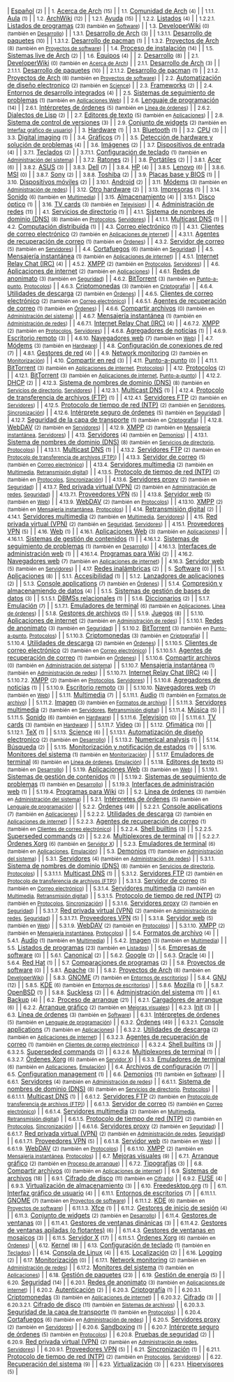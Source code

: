 | [Español](/index.php/Category:Espa%C3%B1ol "Category:Español") <small>(2)</small> |
| <small>1.</small> [Acerca de Arch](/index.php/Category:About_Arch_(Espa%C3%B1ol) "Category:About Arch (Español)") <small>(15)</small> |
| <small>1.1.</small> [Comunidad de Arch](/index.php/Category:Arch_community_(Espa%C3%B1ol) "Category:Arch community (Español)") <small>(4)</small> |
| <small>1.1.1.</small> [Aula](/index.php/Category:Classroom_(Espa%C3%B1ol) "Category:Classroom (Español)") <small>(1)</small> |
| <small>1.2.</small> [ArchWiki](/index.php/Category:ArchWiki_(Espa%C3%B1ol) "Category:ArchWiki (Español)") <small>(12)</small> |
| <small>1.2.1.</small> [Ayuda](/index.php/Category:Help_(Espa%C3%B1ol) "Category:Help (Español)") <small>(15)</small> |
| <small>1.2.2.</small> [Listados](/index.php/Category:Lists_(Espa%C3%B1ol) "Category:Lists (Español)") <small>(4)</small> |
| <small>1.2.2.1.</small> [Listados de programas](/index.php/Category:Lists_of_software_(Espa%C3%B1ol) "Category:Lists of software (Español)") <small>(23) (también en [Software](/index.php/Category:Software_(Espa%C3%B1ol) "Category:Software (Español)"))</small> |
| <small>1.3.</small> [DeveloperWiki](/index.php/Category:DeveloperWiki_(Espa%C3%B1ol) "Category:DeveloperWiki (Español)") <small>(0) (también en [Desarrollo](/index.php/Category:Development_(Espa%C3%B1ol) "Category:Development (Español)"))</small> |
| <small>1.3.1.</small> [Desarrollo de Arch](/index.php/Category:Arch_development_(Espa%C3%B1ol) "Category:Arch development (Español)") <small>(3)</small> |
| <small>1.3.1.1.</small> [Desarrollo de paquetes](/index.php/Category:Package_development_(Espa%C3%B1ol) "Category:Package development (Español)") <small>(10)</small> |
| <small>1.3.1.2.</small> [Desarrollo de pacman](/index.php/Category:Pacman_development_(Espa%C3%B1ol) "Category:Pacman development (Español)") <small>(1)</small> |
| <small>1.3.2.</small> [Proyectos de Arch](/index.php/Category:Arch_projects_(Espa%C3%B1ol) "Category:Arch projects (Español)") <small>(8) (también en [Proyectos de software](/index.php/Category:Software_projects_(Espa%C3%B1ol) "Category:Software projects (Español)"))</small> |
| <small>1.4.</small> [Proceso de instalación](/index.php/Category:Installation_process_(Espa%C3%B1ol) "Category:Installation process (Español)") <small>(14)</small> |
| <small>1.5.</small> [Sistemas live de Arch](/index.php/Category:Live_Arch_systems_(Espa%C3%B1ol) "Category:Live Arch systems (Español)") <small>(2)</small> |
| <small>1.6.</small> [Equipos](/index.php/Category:Teams_(Espa%C3%B1ol) "Category:Teams (Español)") <small>(4)</small> |
| <small>2.</small> [Desarrollo](/index.php/Category:Development_(Espa%C3%B1ol) "Category:Development (Español)") <small>(8)</small> |
| <small>2.1.</small> [DeveloperWiki](/index.php/Category:DeveloperWiki_(Espa%C3%B1ol) "Category:DeveloperWiki (Español)") <small>(0) (también en [Acerca de Arch](/index.php/Category:About_Arch_(Espa%C3%B1ol) "Category:About Arch (Español)"))</small> |
| <small>2.1.1.</small> [Desarrollo de Arch](/index.php/Category:Arch_development_(Espa%C3%B1ol) "Category:Arch development (Español)") <small>(3)</small> |
| <small>2.1.1.1.</small> [Desarrollo de paquetes](/index.php/Category:Package_development_(Espa%C3%B1ol) "Category:Package development (Español)") <small>(10)</small> |
| <small>2.1.1.2.</small> [Desarrollo de pacman](/index.php/Category:Pacman_development_(Espa%C3%B1ol) "Category:Pacman development (Español)") <small>(1)</small> |
| <small>2.1.2.</small> [Proyectos de Arch](/index.php/Category:Arch_projects_(Espa%C3%B1ol) "Category:Arch projects (Español)") <small>(8) (también en [Proyectos de software](/index.php/Category:Software_projects_(Espa%C3%B1ol) "Category:Software projects (Español)"))</small> |
| <small>2.2.</small> [Automatización de diseño electronico](/index.php/Category:Electronic_design_automation_(Espa%C3%B1ol) "Category:Electronic design automation (Español)") <small>(2) (también en [Science](/index.php/Category:Science_(Espa%C3%B1ol) "Category:Science (Español)"))</small> |
| <small>2.3.</small> [Frameworks](/index.php/Category:Frameworks_(Espa%C3%B1ol) "Category:Frameworks (Español)") <small>(2)</small> |
| <small>2.4.</small> [Entornos de desarrollo integrados](/index.php/Category:Integrated_development_environments_(Espa%C3%B1ol) "Category:Integrated development environments (Español)") <small>(4)</small> |
| <small>2.5.</small> [Sistemas de seguimiento de problemas](/index.php/Category:Issue_tracking_systems_(Espa%C3%B1ol) "Category:Issue tracking systems (Español)") <small>(1) (también en [Aplicaciones Web](/index.php/Category:Web_applications_(Espa%C3%B1ol) "Category:Web applications (Español)"))</small> |
| <small>2.6.</small> [Lenguaje de programación](/index.php/Category:Programming_languages_(Espa%C3%B1ol) "Category:Programming languages (Español)") <small>(14)</small> |
| <small>2.6.1.</small> [Intérpretes de órdenes](/index.php/Category:Command_shells_(Espa%C3%B1ol) "Category:Command shells (Español)") <small>(5) (también en [Línea de órdenes](/index.php/Category:Command-line_(Espa%C3%B1ol) "Category:Command-line (Español)"))</small> |
| <small>2.6.2.</small> [Dialectos de Lisp](/index.php/Category:Lisp_dialects_(Espa%C3%B1ol) "Category:Lisp dialects (Español)") <small>(2)</small> |
| <small>2.7.</small> [Editores de texto](/index.php/Category:Text_editors_(Espa%C3%B1ol) "Category:Text editors (Español)") <small>(5) (también en [Aplicaciones](/index.php/Category:Applications_(Espa%C3%B1ol) "Category:Applications (Español)"))</small> |
| <small>2.8.</small> [Sistema de control de versiones](/index.php/Category:Version_Control_System_(Espa%C3%B1ol) "Category:Version Control System (Español)") <small>(3)</small> |
| <small>2.9.</small> [Conjunto de widgets](/index.php/Category:Widget_toolkits_(Espa%C3%B1ol) "Category:Widget toolkits (Español)") <small>(2) (también en [Interfaz gráfico de usuario](/index.php/Category:Graphical_user_interfaces_(Espa%C3%B1ol) "Category:Graphical user interfaces (Español)"))</small> |
| <small>3.</small> [Hardware](/index.php/Category:Hardware_(Espa%C3%B1ol) "Category:Hardware (Español)") <small>(1)</small> |
| <small>3.1.</small> [Bluetooth](/index.php/Category:Bluetooth_(Espa%C3%B1ol) "Category:Bluetooth (Español)") <small>(1)</small> |
| <small>3.2.</small> [CPU](/index.php/Category:CPU_(Espa%C3%B1ol) "Category:CPU (Español)") <small>(3)</small> |
| <small>3.3.</small> [Digital imaging](/index.php/Category:Digital_imaging_(Espa%C3%B1ol) "Category:Digital imaging (Español)") <small>(1)</small> |
| <small>3.4.</small> [Gráficos](/index.php/Category:Graphics_(Espa%C3%B1ol) "Category:Graphics (Español)") <small>(7)</small> |
| <small>3.5.</small> [Detección de hardware y solución de problemas](/index.php/Category:Hardware_detection_and_troubleshooting_(Espa%C3%B1ol) "Category:Hardware detection and troubleshooting (Español)") <small>(4)</small> |
| <small>3.6.</small> [Imágenes](/index.php/Category:Imaging_(Espa%C3%B1ol) "Category:Imaging (Español)") <small>(2)</small> |
| <small>3.7.</small> [Dispositivos de entrada](/index.php/Category:Input_devices_(Espa%C3%B1ol) "Category:Input devices (Español)") <small>(4)</small> |
| <small>3.7.1.</small> [Teclados](/index.php/Category:Keyboards_(Espa%C3%B1ol) "Category:Keyboards (Español)") <small>(2)</small> |
| <small>3.7.1.1.</small> [Configuración de teclado](/index.php/Category:Keyboard_configuration_(Espa%C3%B1ol) "Category:Keyboard configuration (Español)") <small>(1) (también en [Administración del sistema](/index.php/Category:System_administration_(Espa%C3%B1ol) "Category:System administration (Español)"))</small> |
| <small>3.7.2.</small> [Ratones](/index.php/Category:Mice_(Espa%C3%B1ol) "Category:Mice (Español)") <small>(2)</small> |
| <small>3.8.</small> [Portátiles](/index.php/Category:Laptops_(Espa%C3%B1ol) "Category:Laptops (Español)") <small>(2)</small> |
| <small>3.8.1.</small> [Acer](/index.php/Category:Acer_(Espa%C3%B1ol) "Category:Acer (Español)") <small>(6)</small> |
| <small>3.8.2.</small> [ASUS](/index.php/Category:ASUS_(Espa%C3%B1ol) "Category:ASUS (Español)") <small>(3)</small> |
| <small>3.8.3.</small> [Dell](/index.php/Category:Dell_(Espa%C3%B1ol) "Category:Dell (Español)") <small>(7)</small> |
| <small>3.8.4.</small> [HP](/index.php/Category:HP_(Espa%C3%B1ol) "Category:HP (Español)") <small>(4)</small> |
| <small>3.8.5.</small> [Lenovo](/index.php/Category:Lenovo_(Espa%C3%B1ol) "Category:Lenovo (Español)") <small>(6)</small> |
| <small>3.8.6.</small> [MSI](/index.php/Category:MSI_(Espa%C3%B1ol) "Category:MSI (Español)") <small>(0)</small> |
| <small>3.8.7.</small> [Sony](/index.php/Category:Sony_(Espa%C3%B1ol) "Category:Sony (Español)") <small>(2)</small> |
| <small>3.8.8.</small> [Toshiba](/index.php/Category:Toshiba_(Espa%C3%B1ol) "Category:Toshiba (Español)") <small>(2)</small> |
| <small>3.9.</small> [Placas base y BIOS](/index.php/Category:Mainboards_and_BIOS_(Espa%C3%B1ol) "Category:Mainboards and BIOS (Español)") <small>(1)</small> |
| <small>3.10.</small> [Dispositivos móviles](/index.php/Category:Mobile_devices_(Espa%C3%B1ol) "Category:Mobile devices (Español)") <small>(2)</small> |
| <small>3.10.1.</small> [Android](/index.php/Category:Android_(Espa%C3%B1ol) "Category:Android (Español)") <small>(2)</small> |
| <small>3.11.</small> [Módems](/index.php/Category:Modems_(Espa%C3%B1ol) "Category:Modems (Español)") <small>(3) (también en [Administración de redes](/index.php/Category:Networking_(Espa%C3%B1ol) "Category:Networking (Español)"))</small> |
| <small>3.12.</small> [Otro hardware](/index.php/Category:Other_hardware_(Espa%C3%B1ol) "Category:Other hardware (Español)") <small>(2)</small> |
| <small>3.13.</small> [Impresoras](/index.php/Category:Printers_(Espa%C3%B1ol) "Category:Printers (Español)") <small>(1)</small> |
| <small>3.14.</small> [Sonido](/index.php/Category:Sound_(Espa%C3%B1ol) "Category:Sound (Español)") <small>(6) (también en [Multimedia](/index.php/Category:Multimedia_(Espa%C3%B1ol) "Category:Multimedia (Español)"))</small> |
| <small>3.15.</small> [Almacenamiento](/index.php/Category:Storage_(Espa%C3%B1ol) "Category:Storage (Español)") <small>(4)</small> |
| <small>3.15.1.</small> [Disco óptico](/index.php/Category:Optical_disc_(Espa%C3%B1ol) "Category:Optical disc (Español)") <small>(1)</small> |
| <small>3.16.</small> [TV cards](/index.php/Category:TV_cards_(Espa%C3%B1ol) "Category:TV cards (Español)") <small>(3) (también en [Television](/index.php/Category:Television_(Espa%C3%B1ol) "Category:Television (Español)"))</small> |
| <small>4.</small> [Administración de redes](/index.php/Category:Networking_(Espa%C3%B1ol) "Category:Networking (Español)") <small>(11)</small> |
| <small>4.1.</small> [Servicios de directorio](/index.php/Category:Directory_services_(Espa%C3%B1ol) "Category:Directory services (Español)") <small>(1)</small> |
| <small>4.1.1.</small> [Sistema de nombres de dominio (DNS)](/index.php/Category:Domain_Name_System_(Espa%C3%B1ol) "Category:Domain Name System (Español)") <small>(8) (también en [Protocolos](/index.php/Category:Protocols_(Espa%C3%B1ol) "Category:Protocols (Español)"), [Servidores](/index.php/Category:Servers_(Espa%C3%B1ol) "Category:Servers (Español)"))</small> |
| <small>4.1.1.1.</small> [Multicast DNS](/index.php/Category:Multicast_DNS_(Espa%C3%B1ol) "Category:Multicast DNS (Español)") <small>(1)</small> |
| <small>4.2.</small> [Computación distribuída](/index.php/Category:Distributed_computing_(Espa%C3%B1ol) "Category:Distributed computing (Español)") <small>(1)</small> |
| <small>4.3.</small> [Correo electrónico](/index.php/Category:Email_(Espa%C3%B1ol) "Category:Email (Español)") <small>(1)</small> |
| <small>4.3.1.</small> [Clientes de correo electrónico](/index.php/Category:Email_clients_(Espa%C3%B1ol) "Category:Email clients (Español)") <small>(2) (también en [Aplicaciones de internet](/index.php/Category:Internet_applications_(Espa%C3%B1ol) "Category:Internet applications (Español)"))</small> |
| <small>4.3.1.1.</small> [Agentes de recuperación de correo](/index.php/Category:Mail_retrieval_agents_(Espa%C3%B1ol) "Category:Mail retrieval agents (Español)") <small>(1) (también en [Órdenes](/index.php/Category:Commands_(Espa%C3%B1ol) "Category:Commands (Español)"))</small> |
| <small>4.3.2.</small> [Servidor de correo](/index.php/Category:Mail_server_(Espa%C3%B1ol) "Category:Mail server (Español)") <small>(5) (también en [Servidores](/index.php/Category:Servers_(Espa%C3%B1ol) "Category:Servers (Español)"))</small> |
| <small>4.4.</small> [Cortafuegos](/index.php/Category:Firewalls_(Espa%C3%B1ol) "Category:Firewalls (Español)") <small>(6) (también en [Seguridad](/index.php/Category:Security_(Espa%C3%B1ol) "Category:Security (Español)"))</small> |
| <small>4.5.</small> [Mensajería instantánea](/index.php/Category:Instant_messaging_(Espa%C3%B1ol) "Category:Instant messaging (Español)") <small>(1) (también en [Aplicaciones de internet](/index.php/Category:Internet_applications_(Espa%C3%B1ol) "Category:Internet applications (Español)"))</small> |
| <small>4.5.1.</small> [Internet Relay Chat (IRC)](/index.php/Category:Internet_Relay_Chat_(Espa%C3%B1ol) "Category:Internet Relay Chat (Español)") <small>(4)</small> |
| <small>4.5.2.</small> [XMPP](/index.php/Category:XMPP_(Espa%C3%B1ol) "Category:XMPP (Español)") <small>(2) (también en [Protocolos](/index.php/Category:Protocols_(Espa%C3%B1ol) "Category:Protocols (Español)"), [Servidores](/index.php/Category:Servers_(Espa%C3%B1ol) "Category:Servers (Español)"))</small> |
| <small>4.6.</small> [Aplicaciones de internet](/index.php/Category:Internet_applications_(Espa%C3%B1ol) "Category:Internet applications (Español)") <small>(2) (también en [Aplicaciones](/index.php/Category:Applications_(Espa%C3%B1ol) "Category:Applications (Español)"))</small> |
| <small>4.6.1.</small> [Redes de anonimato](/index.php/Category:Anonymity_networks_(Espa%C3%B1ol) "Category:Anonymity networks (Español)") <small>(3) (también en [Seguridad](/index.php/Category:Security_(Espa%C3%B1ol) "Category:Security (Español)"))</small> |
| <small>4.6.2.</small> [BitTorrent](/index.php/Category:BitTorrent_(Espa%C3%B1ol) "Category:BitTorrent (Español)") <small>(3) (también en [Punto-a-punto](/index.php/Category:Peer-to-peer_(Espa%C3%B1ol) "Category:Peer-to-peer (Español)"), [Protocolos](/index.php/Category:Protocols_(Espa%C3%B1ol) "Category:Protocols (Español)"))</small> |
| <small>4.6.3.</small> [Criptomonedas](/index.php/Category:Cryptocurrencies_(Espa%C3%B1ol) "Category:Cryptocurrencies (Español)") <small>(3) (también en [Criptografía](/index.php/Category:Cryptography_(Espa%C3%B1ol) "Category:Cryptography (Español)"))</small> |
| <small>4.6.4.</small> [Utilidades de descarga](/index.php/Category:Download_utilities_(Espa%C3%B1ol) "Category:Download utilities (Español)") <small>(2) (también en [Órdenes](/index.php/Category:Commands_(Espa%C3%B1ol) "Category:Commands (Español)"))</small> |
| <small>4.6.5.</small> [Clientes de correo electrónico](/index.php/Category:Email_clients_(Espa%C3%B1ol) "Category:Email clients (Español)") <small>(2) (también en [Correo electrónico](/index.php/Category:Email_(Espa%C3%B1ol) "Category:Email (Español)"))</small> |
| <small>4.6.5.1.</small> [Agentes de recuperación de correo](/index.php/Category:Mail_retrieval_agents_(Espa%C3%B1ol) "Category:Mail retrieval agents (Español)") <small>(1) (también en [Órdenes](/index.php/Category:Commands_(Espa%C3%B1ol) "Category:Commands (Español)"))</small> |
| <small>4.6.6.</small> [Compartir archivos](/index.php/Category:File_sharing_(Espa%C3%B1ol) "Category:File sharing (Español)") <small>(0) (también en [Administración del sistema](/index.php/Category:System_administration_(Espa%C3%B1ol) "Category:System administration (Español)"))</small> |
| <small>4.6.7.</small> [Mensajería instantánea](/index.php/Category:Instant_messaging_(Espa%C3%B1ol) "Category:Instant messaging (Español)") <small>(1) (también en [Administración de redes](/index.php/Category:Networking_(Espa%C3%B1ol) "Category:Networking (Español)"))</small> |
| <small>4.6.7.1.</small> [Internet Relay Chat (IRC)](/index.php/Category:Internet_Relay_Chat_(Espa%C3%B1ol) "Category:Internet Relay Chat (Español)") <small>(4)</small> |
| <small>4.6.7.2.</small> [XMPP](/index.php/Category:XMPP_(Espa%C3%B1ol) "Category:XMPP (Español)") <small>(2) (también en [Protocolos](/index.php/Category:Protocols_(Espa%C3%B1ol) "Category:Protocols (Español)"), [Servidores](/index.php/Category:Servers_(Espa%C3%B1ol) "Category:Servers (Español)"))</small> |
| <small>4.6.8.</small> [Agregadores de noticias](/index.php/Category:News_aggregators_(Espa%C3%B1ol) "Category:News aggregators (Español)") <small>(1)</small> |
| <small>4.6.9.</small> [Escritorio remoto](/index.php/Category:Remote_desktop_(Espa%C3%B1ol) "Category:Remote desktop (Español)") <small>(3)</small> |
| <small>4.6.10.</small> [Navegadores web](/index.php/Category:Web_browser_(Espa%C3%B1ol) "Category:Web browser (Español)") <small>(7) (también en [Web](/index.php/Category:Web_(Espa%C3%B1ol) "Category:Web (Español)"))</small> |
| <small>4.7.</small> [Módems](/index.php/Category:Modems_(Espa%C3%B1ol) "Category:Modems (Español)") <small>(3) (también en [Hardware](/index.php/Category:Hardware_(Espa%C3%B1ol) "Category:Hardware (Español)"))</small> |
| <small>4.8.</small> [Configuración de conexiones de red](/index.php/Category:Network_configuration_(Espa%C3%B1ol) "Category:Network configuration (Español)") <small>(7)</small> |
| <small>4.8.1.</small> [Gestores de red](/index.php/Category:Network_managers_(Espa%C3%B1ol) "Category:Network managers (Español)") <small>(4)</small> |
| <small>4.9.</small> [Network monitoring](/index.php/Category:Network_monitoring_(Espa%C3%B1ol) "Category:Network monitoring (Español)") <small>(2) (también en [Monitorización](/index.php/Category:Monitoring_(Espa%C3%B1ol) "Category:Monitoring (Español)"))</small> |
| <small>4.10.</small> [Compartir en red](/index.php/Category:Network_sharing_(Espa%C3%B1ol) "Category:Network sharing (Español)") <small>(3)</small> |
| <small>4.11.</small> [Punto-a-punto](/index.php/Category:Peer-to-peer_(Espa%C3%B1ol) "Category:Peer-to-peer (Español)") <small>(0)</small> |
| <small>4.11.1.</small> [BitTorrent](/index.php/Category:BitTorrent_(Espa%C3%B1ol) "Category:BitTorrent (Español)") <small>(3) (también en [Aplicaciones de internet](/index.php/Category:Internet_applications_(Espa%C3%B1ol) "Category:Internet applications (Español)"), [Protocolos](/index.php/Category:Protocols_(Espa%C3%B1ol) "Category:Protocols (Español)"))</small> |
| <small>4.12.</small> [Protocolos](/index.php/Category:Protocols_(Espa%C3%B1ol) "Category:Protocols (Español)") <small>(2)</small> |
| <small>4.12.1.</small> [BitTorrent](/index.php/Category:BitTorrent_(Espa%C3%B1ol) "Category:BitTorrent (Español)") <small>(3) (también en [Aplicaciones de internet](/index.php/Category:Internet_applications_(Espa%C3%B1ol) "Category:Internet applications (Español)"), [Punto-a-punto](/index.php/Category:Peer-to-peer_(Espa%C3%B1ol) "Category:Peer-to-peer (Español)"))</small> |
| <small>4.12.2.</small> [DHCP](/index.php/Category:DHCP_(Espa%C3%B1ol) "Category:DHCP (Español)") <small>(2)</small> |
| <small>4.12.3.</small> [Sistema de nombres de dominio (DNS)](/index.php/Category:Domain_Name_System_(Espa%C3%B1ol) "Category:Domain Name System (Español)") <small>(8) (también en [Servicios de directorio](/index.php/Category:Directory_services_(Espa%C3%B1ol) "Category:Directory services (Español)"), [Servidores](/index.php/Category:Servers_(Espa%C3%B1ol) "Category:Servers (Español)"))</small> |
| <small>4.12.3.1.</small> [Multicast DNS](/index.php/Category:Multicast_DNS_(Espa%C3%B1ol) "Category:Multicast DNS (Español)") <small>(1)</small> |
| <small>4.12.4.</small> [Protocolo de transferencia de archivos (FTP)](/index.php/Category:File_Transfer_Protocol_(Espa%C3%B1ol) "Category:File Transfer Protocol (Español)") <small>(1)</small> |
| <small>4.12.4.1.</small> [Servidores FTP](/index.php/Category:FTP_servers_(Espa%C3%B1ol) "Category:FTP servers (Español)") <small>(2) (también en [Servidores](/index.php/Category:Servers_(Espa%C3%B1ol) "Category:Servers (Español)"))</small> |
| <small>4.12.5.</small> [Protocolo de tiempo de red (NTP)](/index.php/Category:Network_Time_Protocol_(Espa%C3%B1ol) "Category:Network Time Protocol (Español)") <small>(2) (también en [Servidores](/index.php/Category:Servers_(Espa%C3%B1ol) "Category:Servers (Español)"), [Sincronización](/index.php/Category:Synchronization_(Espa%C3%B1ol) "Category:Synchronization (Español)"))</small> |
| <small>4.12.6.</small> [Intérprete seguro de órdenes](/index.php/Category:Secure_Shell_(Espa%C3%B1ol) "Category:Secure Shell (Español)") <small>(5) (también en [Seguridad](/index.php/Category:Security_(Espa%C3%B1ol) "Category:Security (Español)"))</small> |
| <small>4.12.7.</small> [Seguridad de la capa de transporte](/index.php/Category:Transport_Layer_Security_(Espa%C3%B1ol) "Category:Transport Layer Security (Español)") <small>(1) (también en [Criptografía](/index.php/Category:Cryptography_(Espa%C3%B1ol) "Category:Cryptography (Español)"))</small> |
| <small>4.12.8.</small> [WebDAV](/index.php/Category:WebDAV_(Espa%C3%B1ol) "Category:WebDAV (Español)") <small>(2) (también en [Servidores](/index.php/Category:Servers_(Espa%C3%B1ol) "Category:Servers (Español)"))</small> |
| <small>4.12.9.</small> [XMPP](/index.php/Category:XMPP_(Espa%C3%B1ol) "Category:XMPP (Español)") <small>(2) (también en [Mensajería instantánea](/index.php/Category:Instant_messaging_(Espa%C3%B1ol) "Category:Instant messaging (Español)"), [Servidores](/index.php/Category:Servers_(Espa%C3%B1ol) "Category:Servers (Español)"))</small> |
| <small>4.13.</small> [Servidores](/index.php/Category:Servers_(Espa%C3%B1ol) "Category:Servers (Español)") <small>(4) (también en [Demonios](/index.php/Category:Daemons_(Espa%C3%B1ol) "Category:Daemons (Español)"))</small> |
| <small>4.13.1.</small> [Sistema de nombres de dominio (DNS)](/index.php/Category:Domain_Name_System_(Espa%C3%B1ol) "Category:Domain Name System (Español)") <small>(8) (también en [Servicios de directorio](/index.php/Category:Directory_services_(Espa%C3%B1ol) "Category:Directory services (Español)"), [Protocolos](/index.php/Category:Protocols_(Espa%C3%B1ol) "Category:Protocols (Español)"))</small> |
| <small>4.13.1.1.</small> [Multicast DNS](/index.php/Category:Multicast_DNS_(Espa%C3%B1ol) "Category:Multicast DNS (Español)") <small>(1)</small> |
| <small>4.13.2.</small> [Servidores FTP](/index.php/Category:FTP_servers_(Espa%C3%B1ol) "Category:FTP servers (Español)") <small>(2) (también en [Protocolo de transferencia de archivos (FTP)](/index.php/Category:File_Transfer_Protocol_(Espa%C3%B1ol) "Category:File Transfer Protocol (Español)"))</small> |
| <small>4.13.3.</small> [Servidor de correo](/index.php/Category:Mail_server_(Espa%C3%B1ol) "Category:Mail server (Español)") <small>(5) (también en [Correo electrónico](/index.php/Category:Email_(Espa%C3%B1ol) "Category:Email (Español)"))</small> |
| <small>4.13.4.</small> [Servidores multimedia](/index.php/Category:Media_servers_(Espa%C3%B1ol) "Category:Media servers (Español)") <small>(2) (también en [Multimedia](/index.php/Category:Multimedia_(Espa%C3%B1ol) "Category:Multimedia (Español)"), [Retransmisión digital](/index.php/Category:Streaming_(Espa%C3%B1ol) "Category:Streaming (Español)"))</small> |
| <small>4.13.5.</small> [Protocolo de tiempo de red (NTP)](/index.php/Category:Network_Time_Protocol_(Espa%C3%B1ol) "Category:Network Time Protocol (Español)") <small>(2) (también en [Protocolos](/index.php/Category:Protocols_(Espa%C3%B1ol) "Category:Protocols (Español)"), [Sincronización](/index.php/Category:Synchronization_(Espa%C3%B1ol) "Category:Synchronization (Español)"))</small> |
| <small>4.13.6.</small> [Servidores proxy](/index.php/Category:Proxy_servers_(Espa%C3%B1ol) "Category:Proxy servers (Español)") <small>(2) (también en [Seguridad](/index.php/Category:Security_(Espa%C3%B1ol) "Category:Security (Español)"))</small> |
| <small>4.13.7.</small> [Red privada virtual (VPN)](/index.php/Category:Virtual_Private_Network_(Espa%C3%B1ol) "Category:Virtual Private Network (Español)") <small>(2) (también en [Administración de redes](/index.php/Category:Networking_(Espa%C3%B1ol) "Category:Networking (Español)"), [Seguridad](/index.php/Category:Security_(Espa%C3%B1ol) "Category:Security (Español)"))</small> |
| <small>4.13.7.1.</small> [Proveedores VPN](/index.php/Category:VPN_providers_(Espa%C3%B1ol) "Category:VPN providers (Español)") <small>(5)</small> |
| <small>4.13.8.</small> [Servidor web](/index.php/Category:Web_server_(Espa%C3%B1ol) "Category:Web server (Español)") <small>(5) (también en [Web](/index.php/Category:Web_(Espa%C3%B1ol) "Category:Web (Español)"))</small> |
| <small>4.13.9.</small> [WebDAV](/index.php/Category:WebDAV_(Espa%C3%B1ol) "Category:WebDAV (Español)") <small>(2) (también en [Protocolos](/index.php/Category:Protocols_(Espa%C3%B1ol) "Category:Protocols (Español)"))</small> |
| <small>4.13.10.</small> [XMPP](/index.php/Category:XMPP_(Espa%C3%B1ol) "Category:XMPP (Español)") <small>(2) (también en [Mensajería instantánea](/index.php/Category:Instant_messaging_(Espa%C3%B1ol) "Category:Instant messaging (Español)"), [Protocolos](/index.php/Category:Protocols_(Espa%C3%B1ol) "Category:Protocols (Español)"))</small> |
| <small>4.14.</small> [Retransmisión digital](/index.php/Category:Streaming_(Espa%C3%B1ol) "Category:Streaming (Español)") <small>(2)</small> |
| <small>4.14.1.</small> [Servidores multimedia](/index.php/Category:Media_servers_(Espa%C3%B1ol) "Category:Media servers (Español)") <small>(2) (también en [Multimedia](/index.php/Category:Multimedia_(Espa%C3%B1ol) "Category:Multimedia (Español)"), [Servidores](/index.php/Category:Servers_(Espa%C3%B1ol) "Category:Servers (Español)"))</small> |
| <small>4.15.</small> [Red privada virtual (VPN)](/index.php/Category:Virtual_Private_Network_(Espa%C3%B1ol) "Category:Virtual Private Network (Español)") <small>(2) (también en [Seguridad](/index.php/Category:Security_(Espa%C3%B1ol) "Category:Security (Español)"), [Servidores](/index.php/Category:Servers_(Espa%C3%B1ol) "Category:Servers (Español)"))</small> |
| <small>4.15.1.</small> [Proveedores VPN](/index.php/Category:VPN_providers_(Espa%C3%B1ol) "Category:VPN providers (Español)") <small>(5)</small> |
| <small>4.16.</small> [Web](/index.php/Category:Web_(Espa%C3%B1ol) "Category:Web (Español)") <small>(1)</small> |
| <small>4.16.1.</small> [Aplicaciones Web](/index.php/Category:Web_applications_(Espa%C3%B1ol) "Category:Web applications (Español)") <small>(3) (también en [Aplicaciones](/index.php/Category:Applications_(Espa%C3%B1ol) "Category:Applications (Español)"))</small> |
| <small>4.16.1.1.</small> [Sistemas de gestión de contenidos](/index.php/Category:Content_management_systems_(Espa%C3%B1ol) "Category:Content management systems (Español)") <small>(1)</small> |
| <small>4.16.1.2.</small> [Sistemas de seguimiento de problemas](/index.php/Category:Issue_tracking_systems_(Espa%C3%B1ol) "Category:Issue tracking systems (Español)") <small>(1) (también en [Desarrollo](/index.php/Category:Development_(Espa%C3%B1ol) "Category:Development (Español)"))</small> |
| <small>4.16.1.3.</small> [Interfaces de administración web](/index.php/Category:Web_admin_interfaces_(Espa%C3%B1ol) "Category:Web admin interfaces (Español)") <small>(1)</small> |
| <small>4.16.1.4.</small> [Programas para Wiki](/index.php/Category:Wiki_software_(Espa%C3%B1ol) "Category:Wiki software (Español)") <small>(2)</small> |
| <small>4.16.2.</small> [Navegadores web](/index.php/Category:Web_browser_(Espa%C3%B1ol) "Category:Web browser (Español)") <small>(7) (también en [Aplicaciones de internet](/index.php/Category:Internet_applications_(Espa%C3%B1ol) "Category:Internet applications (Español)"))</small> |
| <small>4.16.3.</small> [Servidor web](/index.php/Category:Web_server_(Espa%C3%B1ol) "Category:Web server (Español)") <small>(5) (también en [Servidores](/index.php/Category:Servers_(Espa%C3%B1ol) "Category:Servers (Español)"))</small> |
| <small>4.17.</small> [Redes inalámbricas](/index.php/Category:Wireless_networking_(Espa%C3%B1ol) "Category:Wireless networking (Español)") <small>(2)</small> |
| <small>5.</small> [Software](/index.php/Category:Software_(Espa%C3%B1ol) "Category:Software (Español)") <small>(0)</small> |
| <small>5.1.</small> [Aplicaciones](/index.php/Category:Applications_(Espa%C3%B1ol) "Category:Applications (Español)") <small>(8)</small> |
| <small>5.1.1.</small> [Accesibilidad](/index.php/Category:Accessibility_(Espa%C3%B1ol) "Category:Accessibility (Español)") <small>(1)</small> |
| <small>5.1.2.</small> [Lanzadores de aplicaciones](/index.php/Category:Application_launchers_(Espa%C3%B1ol) "Category:Application launchers (Español)") <small>(2)</small> |
| <small>5.1.3.</small> [Console applications](/index.php/Category:Console_applications_(Espa%C3%B1ol) "Category:Console applications (Español)") <small>(7) (también en [Órdenes](/index.php/Category:Commands_(Espa%C3%B1ol) "Category:Commands (Español)"))</small> |
| <small>5.1.4.</small> [Compresión y almacenamiendo de datos](/index.php/Category:Data_compression_and_archiving_(Espa%C3%B1ol) "Category:Data compression and archiving (Español)") <small>(4)</small> |
| <small>5.1.5.</small> [Sistemas de gestión de bases de datos](/index.php/Category:Database_management_systems_(Espa%C3%B1ol) "Category:Database management systems (Español)") <small>(3)</small> |
| <small>5.1.5.1.</small> [DBMSs relacionales](/index.php/Category:Relational_DBMSs_(Espa%C3%B1ol) "Category:Relational DBMSs (Español)") <small>(1)</small> |
| <small>5.1.6.</small> [Diccionarios](/index.php/Category:Dictionaries_(Espa%C3%B1ol) "Category:Dictionaries (Español)") <small>(2)</small> |
| <small>5.1.7.</small> [Emulación](/index.php/Category:Emulation_(Espa%C3%B1ol) "Category:Emulation (Español)") <small>(7)</small> |
| <small>5.1.7.1.</small> [Emuladores de terminal](/index.php/Category:Terminal_emulators_(Espa%C3%B1ol) "Category:Terminal emulators (Español)") <small>(6) (también en [Aplicaciones](/index.php/Category:Applications_(Espa%C3%B1ol) "Category:Applications (Español)"), [Línea de órdenes](/index.php/Category:Command-line_(Espa%C3%B1ol) "Category:Command-line (Español)"))</small> |
| <small>5.1.8.</small> [Gestores de archivos](/index.php/Category:File_managers_(Espa%C3%B1ol) "Category:File managers (Español)") <small>(5)</small> |
| <small>5.1.9.</small> [Juegos](/index.php/Category:Gaming_(Espa%C3%B1ol) "Category:Gaming (Español)") <small>(8)</small> |
| <small>5.1.10.</small> [Aplicaciones de internet](/index.php/Category:Internet_applications_(Espa%C3%B1ol) "Category:Internet applications (Español)") <small>(2) (también en [Administración de redes](/index.php/Category:Networking_(Espa%C3%B1ol) "Category:Networking (Español)"))</small> |
| <small>5.1.10.1.</small> [Redes de anonimato](/index.php/Category:Anonymity_networks_(Espa%C3%B1ol) "Category:Anonymity networks (Español)") <small>(3) (también en [Seguridad](/index.php/Category:Security_(Espa%C3%B1ol) "Category:Security (Español)"))</small> |
| <small>5.1.10.2.</small> [BitTorrent](/index.php/Category:BitTorrent_(Espa%C3%B1ol) "Category:BitTorrent (Español)") <small>(3) (también en [Punto-a-punto](/index.php/Category:Peer-to-peer_(Espa%C3%B1ol) "Category:Peer-to-peer (Español)"), [Protocolos](/index.php/Category:Protocols_(Espa%C3%B1ol) "Category:Protocols (Español)"))</small> |
| <small>5.1.10.3.</small> [Criptomonedas](/index.php/Category:Cryptocurrencies_(Espa%C3%B1ol) "Category:Cryptocurrencies (Español)") <small>(3) (también en [Criptografía](/index.php/Category:Cryptography_(Espa%C3%B1ol) "Category:Cryptography (Español)"))</small> |
| <small>5.1.10.4.</small> [Utilidades de descarga](/index.php/Category:Download_utilities_(Espa%C3%B1ol) "Category:Download utilities (Español)") <small>(2) (también en [Órdenes](/index.php/Category:Commands_(Espa%C3%B1ol) "Category:Commands (Español)"))</small> |
| <small>5.1.10.5.</small> [Clientes de correo electrónico](/index.php/Category:Email_clients_(Espa%C3%B1ol) "Category:Email clients (Español)") <small>(2) (también en [Correo electrónico](/index.php/Category:Email_(Espa%C3%B1ol) "Category:Email (Español)"))</small> |
| <small>5.1.10.5.1.</small> [Agentes de recuperación de correo](/index.php/Category:Mail_retrieval_agents_(Espa%C3%B1ol) "Category:Mail retrieval agents (Español)") <small>(1) (también en [Órdenes](/index.php/Category:Commands_(Espa%C3%B1ol) "Category:Commands (Español)"))</small> |
| <small>5.1.10.6.</small> [Compartir archivos](/index.php/Category:File_sharing_(Espa%C3%B1ol) "Category:File sharing (Español)") <small>(0) (también en [Administración del sistema](/index.php/Category:System_administration_(Espa%C3%B1ol) "Category:System administration (Español)"))</small> |
| <small>5.1.10.7.</small> [Mensajería instantánea](/index.php/Category:Instant_messaging_(Espa%C3%B1ol) "Category:Instant messaging (Español)") <small>(1) (también en [Administración de redes](/index.php/Category:Networking_(Espa%C3%B1ol) "Category:Networking (Español)"))</small> |
| <small>5.1.10.7.1.</small> [Internet Relay Chat (IRC)](/index.php/Category:Internet_Relay_Chat_(Espa%C3%B1ol) "Category:Internet Relay Chat (Español)") <small>(4)</small> |
| <small>5.1.10.7.2.</small> [XMPP](/index.php/Category:XMPP_(Espa%C3%B1ol) "Category:XMPP (Español)") <small>(2) (también en [Protocolos](/index.php/Category:Protocols_(Espa%C3%B1ol) "Category:Protocols (Español)"), [Servidores](/index.php/Category:Servers_(Espa%C3%B1ol) "Category:Servers (Español)"))</small> |
| <small>5.1.10.8.</small> [Agregadores de noticias](/index.php/Category:News_aggregators_(Espa%C3%B1ol) "Category:News aggregators (Español)") <small>(1)</small> |
| <small>5.1.10.9.</small> [Escritorio remoto](/index.php/Category:Remote_desktop_(Espa%C3%B1ol) "Category:Remote desktop (Español)") <small>(3)</small> |
| <small>5.1.10.10.</small> [Navegadores web](/index.php/Category:Web_browser_(Espa%C3%B1ol) "Category:Web browser (Español)") <small>(7) (también en [Web](/index.php/Category:Web_(Espa%C3%B1ol) "Category:Web (Español)"))</small> |
| <small>5.1.11.</small> [Multimedia](/index.php/Category:Multimedia_(Espa%C3%B1ol) "Category:Multimedia (Español)") <small>(7)</small> |
| <small>5.1.11.1.</small> [Audio](/index.php/Category:Audio_(Espa%C3%B1ol) "Category:Audio (Español)") <small>(1) (también en [Formatos de archivo](/index.php/Category:File_formats_(Espa%C3%B1ol) "Category:File formats (Español)"))</small> |
| <small>5.1.11.2.</small> [Imagen](/index.php/Category:Image_(Espa%C3%B1ol) "Category:Image (Español)") <small>(3) (también en [Formatos de archivo](/index.php/Category:File_formats_(Espa%C3%B1ol) "Category:File formats (Español)"))</small> |
| <small>5.1.11.3.</small> [Servidores multimedia](/index.php/Category:Media_servers_(Espa%C3%B1ol) "Category:Media servers (Español)") <small>(2) (también en [Servidores](/index.php/Category:Servers_(Espa%C3%B1ol) "Category:Servers (Español)"), [Retransmisión digital](/index.php/Category:Streaming_(Espa%C3%B1ol) "Category:Streaming (Español)"))</small> |
| <small>5.1.11.4.</small> [Música](/index.php/Category:Music_(Espa%C3%B1ol) "Category:Music (Español)") <small>(5)</small> |
| <small>5.1.11.5.</small> [Sonido](/index.php/Category:Sound_(Espa%C3%B1ol) "Category:Sound (Español)") <small>(6) (también en [Hardware](/index.php/Category:Hardware_(Espa%C3%B1ol) "Category:Hardware (Español)"))</small> |
| <small>5.1.11.6.</small> [Television](/index.php/Category:Television_(Espa%C3%B1ol) "Category:Television (Español)") <small>(0)</small> |
| <small>5.1.11.6.1.</small> [TV cards](/index.php/Category:TV_cards_(Espa%C3%B1ol) "Category:TV cards (Español)") <small>(3) (también en [Hardware](/index.php/Category:Hardware_(Espa%C3%B1ol) "Category:Hardware (Español)"))</small> |
| <small>5.1.11.7.</small> [Video](/index.php/Category:Video_(Espa%C3%B1ol) "Category:Video (Español)") <small>(3)</small> |
| <small>5.1.12.</small> [Ofimática](/index.php/Category:Office_(Espa%C3%B1ol) "Category:Office (Español)") <small>(10)</small> |
| <small>5.1.12.1.</small> [TeX](/index.php/Category:TeX_(Espa%C3%B1ol) "Category:TeX (Español)") <small>(1)</small> |
| <small>5.1.13.</small> [Science](/index.php/Category:Science_(Espa%C3%B1ol) "Category:Science (Español)") <small>(6)</small> |
| <small>5.1.13.1.</small> [Automatización de diseño electronico](/index.php/Category:Electronic_design_automation_(Espa%C3%B1ol) "Category:Electronic design automation (Español)") <small>(2) (también en [Desarrollo](/index.php/Category:Development_(Espa%C3%B1ol) "Category:Development (Español)"))</small> |
| <small>5.1.13.2.</small> [Numerical analysis](/index.php/Category:Numerical_analysis_(Espa%C3%B1ol) "Category:Numerical analysis (Español)") <small>(1)</small> |
| <small>5.1.14.</small> [Búsqueda](/index.php/Category:Search_(Espa%C3%B1ol) "Category:Search (Español)") <small>(2)</small> |
| <small>5.1.15.</small> [Monitorización y notificación de estados](/index.php/Category:Status_monitoring_and_notification_(Espa%C3%B1ol) "Category:Status monitoring and notification (Español)") <small>(1)</small> |
| <small>5.1.16.</small> [Monitores del sistema](/index.php/Category:System_monitors_(Espa%C3%B1ol) "Category:System monitors (Español)") <small>(1) (también en [Monitorización](/index.php/Category:Monitoring_(Espa%C3%B1ol) "Category:Monitoring (Español)"))</small> |
| <small>5.1.17.</small> [Emuladores de terminal](/index.php/Category:Terminal_emulators_(Espa%C3%B1ol) "Category:Terminal emulators (Español)") <small>(6) (también en [Línea de órdenes](/index.php/Category:Command-line_(Espa%C3%B1ol) "Category:Command-line (Español)"), [Emulación](/index.php/Category:Emulation_(Espa%C3%B1ol) "Category:Emulation (Español)"))</small> |
| <small>5.1.18.</small> [Editores de texto](/index.php/Category:Text_editors_(Espa%C3%B1ol) "Category:Text editors (Español)") <small>(5) (también en [Desarrollo](/index.php/Category:Development_(Espa%C3%B1ol) "Category:Development (Español)"))</small> |
| <small>5.1.19.</small> [Aplicaciones Web](/index.php/Category:Web_applications_(Espa%C3%B1ol) "Category:Web applications (Español)") <small>(3) (también en [Web](/index.php/Category:Web_(Espa%C3%B1ol) "Category:Web (Español)"))</small> |
| <small>5.1.19.1.</small> [Sistemas de gestión de contenidos](/index.php/Category:Content_management_systems_(Espa%C3%B1ol) "Category:Content management systems (Español)") <small>(1)</small> |
| <small>5.1.19.2.</small> [Sistemas de seguimiento de problemas](/index.php/Category:Issue_tracking_systems_(Espa%C3%B1ol) "Category:Issue tracking systems (Español)") <small>(1) (también en [Desarrollo](/index.php/Category:Development_(Espa%C3%B1ol) "Category:Development (Español)"))</small> |
| <small>5.1.19.3.</small> [Interfaces de administración web](/index.php/Category:Web_admin_interfaces_(Espa%C3%B1ol) "Category:Web admin interfaces (Español)") <small>(1)</small> |
| <small>5.1.19.4.</small> [Programas para Wiki](/index.php/Category:Wiki_software_(Espa%C3%B1ol) "Category:Wiki software (Español)") <small>(2)</small> |
| <small>5.2.</small> [Línea de órdenes](/index.php/Category:Command-line_(Espa%C3%B1ol) "Category:Command-line (Español)") <small>(3) (también en [Administración del sistema](/index.php/Category:System_administration_(Espa%C3%B1ol) "Category:System administration (Español)"))</small> |
| <small>5.2.1.</small> [Intérpretes de órdenes](/index.php/Category:Command_shells_(Espa%C3%B1ol) "Category:Command shells (Español)") <small>(5) (también en [Lenguaje de programación](/index.php/Category:Programming_languages_(Espa%C3%B1ol) "Category:Programming languages (Español)"))</small> |
| <small>5.2.2.</small> [Órdenes](/index.php/Category:Commands_(Espa%C3%B1ol) "Category:Commands (Español)") <small>(49)</small> |
| <small>5.2.2.1.</small> [Console applications](/index.php/Category:Console_applications_(Espa%C3%B1ol) "Category:Console applications (Español)") <small>(7) (también en [Aplicaciones](/index.php/Category:Applications_(Espa%C3%B1ol) "Category:Applications (Español)"))</small> |
| <small>5.2.2.2.</small> [Utilidades de descarga](/index.php/Category:Download_utilities_(Espa%C3%B1ol) "Category:Download utilities (Español)") <small>(2) (también en [Aplicaciones de internet](/index.php/Category:Internet_applications_(Espa%C3%B1ol) "Category:Internet applications (Español)"))</small> |
| <small>5.2.2.3.</small> [Agentes de recuperación de correo](/index.php/Category:Mail_retrieval_agents_(Espa%C3%B1ol) "Category:Mail retrieval agents (Español)") <small>(1) (también en [Clientes de correo electrónico](/index.php/Category:Email_clients_(Espa%C3%B1ol) "Category:Email clients (Español)"))</small> |
| <small>5.2.2.4.</small> [Shell builtins](/index.php/Category:Shell_builtins_(Espa%C3%B1ol) "Category:Shell builtins (Español)") <small>(3)</small> |
| <small>5.2.2.5.</small> [Superseded commands](/index.php/Category:Superseded_commands_(Espa%C3%B1ol) "Category:Superseded commands (Español)") <small>(2)</small> |
| <small>5.2.2.6.</small> [Multiplexores de terminal](/index.php/Category:Terminal_multiplexers_(Espa%C3%B1ol) "Category:Terminal multiplexers (Español)") <small>(1)</small> |
| <small>5.2.2.7.</small> [Órdenes Xorg](/index.php/Category:Xorg_commands_(Espa%C3%B1ol) "Category:Xorg commands (Español)") <small>(6) (también en [Servidor X](/index.php/Category:X_server_(Espa%C3%B1ol) "Category:X server (Español)"))</small> |
| <small>5.2.3.</small> [Emuladores de terminal](/index.php/Category:Terminal_emulators_(Espa%C3%B1ol) "Category:Terminal emulators (Español)") <small>(6) (también en [Aplicaciones](/index.php/Category:Applications_(Espa%C3%B1ol) "Category:Applications (Español)"), [Emulación](/index.php/Category:Emulation_(Espa%C3%B1ol) "Category:Emulation (Español)"))</small> |
| <small>5.3.</small> [Demonios](/index.php/Category:Daemons_(Espa%C3%B1ol) "Category:Daemons (Español)") <small>(11) (también en [Administración del sistema](/index.php/Category:System_administration_(Espa%C3%B1ol) "Category:System administration (Español)"))</small> |
| <small>5.3.1.</small> [Servidores](/index.php/Category:Servers_(Espa%C3%B1ol) "Category:Servers (Español)") <small>(4) (también en [Administración de redes](/index.php/Category:Networking_(Espa%C3%B1ol) "Category:Networking (Español)"))</small> |
| <small>5.3.1.1.</small> [Sistema de nombres de dominio (DNS)](/index.php/Category:Domain_Name_System_(Espa%C3%B1ol) "Category:Domain Name System (Español)") <small>(8) (también en [Servicios de directorio](/index.php/Category:Directory_services_(Espa%C3%B1ol) "Category:Directory services (Español)"), [Protocolos](/index.php/Category:Protocols_(Espa%C3%B1ol) "Category:Protocols (Español)"))</small> |
| <small>5.3.1.1.1.</small> [Multicast DNS](/index.php/Category:Multicast_DNS_(Espa%C3%B1ol) "Category:Multicast DNS (Español)") <small>(1)</small> |
| <small>5.3.1.2.</small> [Servidores FTP](/index.php/Category:FTP_servers_(Espa%C3%B1ol) "Category:FTP servers (Español)") <small>(2) (también en [Protocolo de transferencia de archivos (FTP)](/index.php/Category:File_Transfer_Protocol_(Espa%C3%B1ol) "Category:File Transfer Protocol (Español)"))</small> |
| <small>5.3.1.3.</small> [Servidor de correo](/index.php/Category:Mail_server_(Espa%C3%B1ol) "Category:Mail server (Español)") <small>(5) (también en [Correo electrónico](/index.php/Category:Email_(Espa%C3%B1ol) "Category:Email (Español)"))</small> |
| <small>5.3.1.4.</small> [Servidores multimedia](/index.php/Category:Media_servers_(Espa%C3%B1ol) "Category:Media servers (Español)") <small>(2) (también en [Multimedia](/index.php/Category:Multimedia_(Espa%C3%B1ol) "Category:Multimedia (Español)"), [Retransmisión digital](/index.php/Category:Streaming_(Espa%C3%B1ol) "Category:Streaming (Español)"))</small> |
| <small>5.3.1.5.</small> [Protocolo de tiempo de red (NTP)](/index.php/Category:Network_Time_Protocol_(Espa%C3%B1ol) "Category:Network Time Protocol (Español)") <small>(2) (también en [Protocolos](/index.php/Category:Protocols_(Espa%C3%B1ol) "Category:Protocols (Español)"), [Sincronización](/index.php/Category:Synchronization_(Espa%C3%B1ol) "Category:Synchronization (Español)"))</small> |
| <small>5.3.1.6.</small> [Servidores proxy](/index.php/Category:Proxy_servers_(Espa%C3%B1ol) "Category:Proxy servers (Español)") <small>(2) (también en [Seguridad](/index.php/Category:Security_(Espa%C3%B1ol) "Category:Security (Español)"))</small> |
| <small>5.3.1.7.</small> [Red privada virtual (VPN)](/index.php/Category:Virtual_Private_Network_(Espa%C3%B1ol) "Category:Virtual Private Network (Español)") <small>(2) (también en [Administración de redes](/index.php/Category:Networking_(Espa%C3%B1ol) "Category:Networking (Español)"), [Seguridad](/index.php/Category:Security_(Espa%C3%B1ol) "Category:Security (Español)"))</small> |
| <small>5.3.1.7.1.</small> [Proveedores VPN](/index.php/Category:VPN_providers_(Espa%C3%B1ol) "Category:VPN providers (Español)") <small>(5)</small> |
| <small>5.3.1.8.</small> [Servidor web](/index.php/Category:Web_server_(Espa%C3%B1ol) "Category:Web server (Español)") <small>(5) (también en [Web](/index.php/Category:Web_(Espa%C3%B1ol) "Category:Web (Español)"))</small> |
| <small>5.3.1.9.</small> [WebDAV](/index.php/Category:WebDAV_(Espa%C3%B1ol) "Category:WebDAV (Español)") <small>(2) (también en [Protocolos](/index.php/Category:Protocols_(Espa%C3%B1ol) "Category:Protocols (Español)"))</small> |
| <small>5.3.1.10.</small> [XMPP](/index.php/Category:XMPP_(Espa%C3%B1ol) "Category:XMPP (Español)") <small>(2) (también en [Mensajería instantánea](/index.php/Category:Instant_messaging_(Espa%C3%B1ol) "Category:Instant messaging (Español)"), [Protocolos](/index.php/Category:Protocols_(Espa%C3%B1ol) "Category:Protocols (Español)"))</small> |
| <small>5.4.</small> [Formatos de archivo](/index.php/Category:File_formats_(Espa%C3%B1ol) "Category:File formats (Español)") <small>(4)</small> |
| <small>5.4.1.</small> [Audio](/index.php/Category:Audio_(Espa%C3%B1ol) "Category:Audio (Español)") <small>(1) (también en [Multimedia](/index.php/Category:Multimedia_(Espa%C3%B1ol) "Category:Multimedia (Español)"))</small> |
| <small>5.4.2.</small> [Imagen](/index.php/Category:Image_(Espa%C3%B1ol) "Category:Image (Español)") <small>(3) (también en [Multimedia](/index.php/Category:Multimedia_(Espa%C3%B1ol) "Category:Multimedia (Español)"))</small> |
| <small>5.5.</small> [Listados de programas](/index.php/Category:Lists_of_software_(Espa%C3%B1ol) "Category:Lists of software (Español)") <small>(23) (también en [Listados](/index.php/Category:Lists_(Espa%C3%B1ol) "Category:Lists (Español)"))</small> |
| <small>5.6.</small> [Empresas de software](/index.php/Category:Software_companies_(Espa%C3%B1ol) "Category:Software companies (Español)") <small>(0)</small> |
| <small>5.6.1.</small> [Canonical](/index.php/Category:Canonical_(Espa%C3%B1ol) "Category:Canonical (Español)") <small>(2)</small> |
| <small>5.6.2.</small> [Google](/index.php/Category:Google_(Espa%C3%B1ol) "Category:Google (Español)") <small>(2)</small> |
| <small>5.6.3.</small> [Oracle](/index.php/Category:Oracle_(Espa%C3%B1ol) "Category:Oracle (Español)") <small>(4)</small> |
| <small>5.6.4.</small> [Red Hat](/index.php/Category:Red_Hat_(Espa%C3%B1ol) "Category:Red Hat (Español)") <small>(1)</small> |
| <small>5.7.</small> [Comparaciones de programas](/index.php/Category:Software_comparisons_(Espa%C3%B1ol) "Category:Software comparisons (Español)") <small>(2)</small> |
| <small>5.8.</small> [Proyectos de software](/index.php/Category:Software_projects_(Espa%C3%B1ol) "Category:Software projects (Español)") <small>(0)</small> |
| <small>5.8.1.</small> [Apache](/index.php/Category:Apache_(Espa%C3%B1ol) "Category:Apache (Español)") <small>(3)</small> |
| <small>5.8.2.</small> [Proyectos de Arch](/index.php/Category:Arch_projects_(Espa%C3%B1ol) "Category:Arch projects (Español)") <small>(8) (también en [DeveloperWiki](/index.php/Category:DeveloperWiki_(Espa%C3%B1ol) "Category:DeveloperWiki (Español)"))</small> |
| <small>5.8.3.</small> [GNOME](/index.php/Category:GNOME_(Espa%C3%B1ol) "Category:GNOME (Español)") <small>(7) (también en [Entornos de escritorios](/index.php/Category:Desktop_environments_(Espa%C3%B1ol) "Category:Desktop environments (Español)"))</small> |
| <small>5.8.4.</small> [GNU](/index.php/Category:GNU_(Espa%C3%B1ol) "Category:GNU (Español)") <small>(12)</small> |
| <small>5.8.5.</small> [KDE](/index.php/Category:KDE_(Espa%C3%B1ol) "Category:KDE (Español)") <small>(6) (también en [Entornos de escritorios](/index.php/Category:Desktop_environments_(Espa%C3%B1ol) "Category:Desktop environments (Español)"))</small> |
| <small>5.8.6.</small> [Mozilla](/index.php/Category:Mozilla_(Espa%C3%B1ol) "Category:Mozilla (Español)") <small>(1)</small> |
| <small>5.8.7.</small> [OpenBSD](/index.php/Category:OpenBSD_(Espa%C3%B1ol) "Category:OpenBSD (Español)") <small>(1)</small> |
| <small>5.8.8.</small> [Suckless](/index.php/Category:Suckless_(Espa%C3%B1ol) "Category:Suckless (Español)") <small>(2)</small> |
| <small>6.</small> [Administración del sistema](/index.php/Category:System_administration_(Espa%C3%B1ol) "Category:System administration (Español)") <small>(11)</small> |
| <small>6.1.</small> [Backup](/index.php/Category:Backup_(Espa%C3%B1ol) "Category:Backup (Español)") <small>(4)</small> |
| <small>6.2.</small> [Proceso de arranque](/index.php/Category:Boot_process_(Espa%C3%B1ol) "Category:Boot process (Español)") <small>(21)</small> |
| <small>6.2.1.</small> [Cargadores de arranque](/index.php/Category:Boot_loaders_(Espa%C3%B1ol) "Category:Boot loaders (Español)") <small>(6)</small> |
| <small>6.2.2.</small> [Arranque gráfico](/index.php/Category:Bootsplash_(Espa%C3%B1ol) "Category:Bootsplash (Español)") <small>(2) (también en [Mejoras visuales](/index.php/Category:Eye_candy_(Espa%C3%B1ol) "Category:Eye candy (Español)"))</small> |
| <small>6.2.3.</small> [Init](/index.php/Category:Init_(Espa%C3%B1ol) "Category:Init (Español)") <small>(3)</small> |
| <small>6.3.</small> [Línea de órdenes](/index.php/Category:Command-line_(Espa%C3%B1ol) "Category:Command-line (Español)") <small>(3) (también en [Software](/index.php/Category:Software_(Espa%C3%B1ol) "Category:Software (Español)"))</small> |
| <small>6.3.1.</small> [Intérpretes de órdenes](/index.php/Category:Command_shells_(Espa%C3%B1ol) "Category:Command shells (Español)") <small>(5) (también en [Lenguaje de programación](/index.php/Category:Programming_languages_(Espa%C3%B1ol) "Category:Programming languages (Español)"))</small> |
| <small>6.3.2.</small> [Órdenes](/index.php/Category:Commands_(Espa%C3%B1ol) "Category:Commands (Español)") <small>(49)</small> |
| <small>6.3.2.1.</small> [Console applications](/index.php/Category:Console_applications_(Espa%C3%B1ol) "Category:Console applications (Español)") <small>(7) (también en [Aplicaciones](/index.php/Category:Applications_(Espa%C3%B1ol) "Category:Applications (Español)"))</small> |
| <small>6.3.2.2.</small> [Utilidades de descarga](/index.php/Category:Download_utilities_(Espa%C3%B1ol) "Category:Download utilities (Español)") <small>(2) (también en [Aplicaciones de internet](/index.php/Category:Internet_applications_(Espa%C3%B1ol) "Category:Internet applications (Español)"))</small> |
| <small>6.3.2.3.</small> [Agentes de recuperación de correo](/index.php/Category:Mail_retrieval_agents_(Espa%C3%B1ol) "Category:Mail retrieval agents (Español)") <small>(1) (también en [Clientes de correo electrónico](/index.php/Category:Email_clients_(Espa%C3%B1ol) "Category:Email clients (Español)"))</small> |
| <small>6.3.2.4.</small> [Shell builtins](/index.php/Category:Shell_builtins_(Espa%C3%B1ol) "Category:Shell builtins (Español)") <small>(3)</small> |
| <small>6.3.2.5.</small> [Superseded commands](/index.php/Category:Superseded_commands_(Espa%C3%B1ol) "Category:Superseded commands (Español)") <small>(2)</small> |
| <small>6.3.2.6.</small> [Multiplexores de terminal](/index.php/Category:Terminal_multiplexers_(Espa%C3%B1ol) "Category:Terminal multiplexers (Español)") <small>(1)</small> |
| <small>6.3.2.7.</small> [Órdenes Xorg](/index.php/Category:Xorg_commands_(Espa%C3%B1ol) "Category:Xorg commands (Español)") <small>(6) (también en [Servidor X](/index.php/Category:X_server_(Espa%C3%B1ol) "Category:X server (Español)"))</small> |
| <small>6.3.3.</small> [Emuladores de terminal](/index.php/Category:Terminal_emulators_(Espa%C3%B1ol) "Category:Terminal emulators (Español)") <small>(6) (también en [Aplicaciones](/index.php/Category:Applications_(Espa%C3%B1ol) "Category:Applications (Español)"), [Emulación](/index.php/Category:Emulation_(Espa%C3%B1ol) "Category:Emulation (Español)"))</small> |
| <small>6.4.</small> [Archivos de configuración](/index.php/Category:Configuration_files_(Espa%C3%B1ol) "Category:Configuration files (Español)") <small>(7)</small> |
| <small>6.5.</small> [Configuration management](/index.php/Category:Configuration_management_(Espa%C3%B1ol) "Category:Configuration management (Español)") <small>(1)</small> |
| <small>6.6.</small> [Demonios](/index.php/Category:Daemons_(Espa%C3%B1ol) "Category:Daemons (Español)") <small>(11) (también en [Software](/index.php/Category:Software_(Espa%C3%B1ol) "Category:Software (Español)"))</small> |
| <small>6.6.1.</small> [Servidores](/index.php/Category:Servers_(Espa%C3%B1ol) "Category:Servers (Español)") <small>(4) (también en [Administración de redes](/index.php/Category:Networking_(Espa%C3%B1ol) "Category:Networking (Español)"))</small> |
| <small>6.6.1.1.</small> [Sistema de nombres de dominio (DNS)](/index.php/Category:Domain_Name_System_(Espa%C3%B1ol) "Category:Domain Name System (Español)") <small>(8) (también en [Servicios de directorio](/index.php/Category:Directory_services_(Espa%C3%B1ol) "Category:Directory services (Español)"), [Protocolos](/index.php/Category:Protocols_(Espa%C3%B1ol) "Category:Protocols (Español)"))</small> |
| <small>6.6.1.1.1.</small> [Multicast DNS](/index.php/Category:Multicast_DNS_(Espa%C3%B1ol) "Category:Multicast DNS (Español)") <small>(1)</small> |
| <small>6.6.1.2.</small> [Servidores FTP](/index.php/Category:FTP_servers_(Espa%C3%B1ol) "Category:FTP servers (Español)") <small>(2) (también en [Protocolo de transferencia de archivos (FTP)](/index.php/Category:File_Transfer_Protocol_(Espa%C3%B1ol) "Category:File Transfer Protocol (Español)"))</small> |
| <small>6.6.1.3.</small> [Servidor de correo](/index.php/Category:Mail_server_(Espa%C3%B1ol) "Category:Mail server (Español)") <small>(5) (también en [Correo electrónico](/index.php/Category:Email_(Espa%C3%B1ol) "Category:Email (Español)"))</small> |
| <small>6.6.1.4.</small> [Servidores multimedia](/index.php/Category:Media_servers_(Espa%C3%B1ol) "Category:Media servers (Español)") <small>(2) (también en [Multimedia](/index.php/Category:Multimedia_(Espa%C3%B1ol) "Category:Multimedia (Español)"), [Retransmisión digital](/index.php/Category:Streaming_(Espa%C3%B1ol) "Category:Streaming (Español)"))</small> |
| <small>6.6.1.5.</small> [Protocolo de tiempo de red (NTP)](/index.php/Category:Network_Time_Protocol_(Espa%C3%B1ol) "Category:Network Time Protocol (Español)") <small>(2) (también en [Protocolos](/index.php/Category:Protocols_(Espa%C3%B1ol) "Category:Protocols (Español)"), [Sincronización](/index.php/Category:Synchronization_(Espa%C3%B1ol) "Category:Synchronization (Español)"))</small> |
| <small>6.6.1.6.</small> [Servidores proxy](/index.php/Category:Proxy_servers_(Espa%C3%B1ol) "Category:Proxy servers (Español)") <small>(2) (también en [Seguridad](/index.php/Category:Security_(Espa%C3%B1ol) "Category:Security (Español)"))</small> |
| <small>6.6.1.7.</small> [Red privada virtual (VPN)](/index.php/Category:Virtual_Private_Network_(Espa%C3%B1ol) "Category:Virtual Private Network (Español)") <small>(2) (también en [Administración de redes](/index.php/Category:Networking_(Espa%C3%B1ol) "Category:Networking (Español)"), [Seguridad](/index.php/Category:Security_(Espa%C3%B1ol) "Category:Security (Español)"))</small> |
| <small>6.6.1.7.1.</small> [Proveedores VPN](/index.php/Category:VPN_providers_(Espa%C3%B1ol) "Category:VPN providers (Español)") <small>(5)</small> |
| <small>6.6.1.8.</small> [Servidor web](/index.php/Category:Web_server_(Espa%C3%B1ol) "Category:Web server (Español)") <small>(5) (también en [Web](/index.php/Category:Web_(Espa%C3%B1ol) "Category:Web (Español)"))</small> |
| <small>6.6.1.9.</small> [WebDAV](/index.php/Category:WebDAV_(Espa%C3%B1ol) "Category:WebDAV (Español)") <small>(2) (también en [Protocolos](/index.php/Category:Protocols_(Espa%C3%B1ol) "Category:Protocols (Español)"))</small> |
| <small>6.6.1.10.</small> [XMPP](/index.php/Category:XMPP_(Espa%C3%B1ol) "Category:XMPP (Español)") <small>(2) (también en [Mensajería instantánea](/index.php/Category:Instant_messaging_(Espa%C3%B1ol) "Category:Instant messaging (Español)"), [Protocolos](/index.php/Category:Protocols_(Espa%C3%B1ol) "Category:Protocols (Español)"))</small> |
| <small>6.7.</small> [Mejoras visuales](/index.php/Category:Eye_candy_(Espa%C3%B1ol) "Category:Eye candy (Español)") <small>(9)</small> |
| <small>6.7.1.</small> [Arranque gráfico](/index.php/Category:Bootsplash_(Espa%C3%B1ol) "Category:Bootsplash (Español)") <small>(2) (también en [Proceso de arranque](/index.php/Category:Boot_process_(Espa%C3%B1ol) "Category:Boot process (Español)"))</small> |
| <small>6.7.2.</small> [Tipografías](/index.php/Category:Fonts_(Espa%C3%B1ol) "Category:Fonts (Español)") <small>(3)</small> |
| <small>6.8.</small> [Compartir archivos](/index.php/Category:File_sharing_(Espa%C3%B1ol) "Category:File sharing (Español)") <small>(0) (también en [Aplicaciones de internet](/index.php/Category:Internet_applications_(Espa%C3%B1ol) "Category:Internet applications (Español)"))</small> |
| <small>6.9.</small> [Sistemas de archivos](/index.php/Category:File_systems_(Espa%C3%B1ol) "Category:File systems (Español)") <small>(18)</small> |
| <small>6.9.1.</small> [Cifrado de disco](/index.php/Category:Disk_encryption_(Espa%C3%B1ol) "Category:Disk encryption (Español)") <small>(11) (también en [Cifrado](/index.php/Category:Encryption_(Espa%C3%B1ol) "Category:Encryption (Español)"))</small> |
| <small>6.9.2.</small> [FUSE](/index.php/Category:FUSE_(Espa%C3%B1ol) "Category:FUSE (Español)") <small>(4)</small> |
| <small>6.9.3.</small> [Virtualización de almacenamiento](/index.php/Category:Storage_virtualization_(Espa%C3%B1ol) "Category:Storage virtualization (Español)") <small>(3)</small> |
| <small>6.10.</small> [Freedesktop.org](/index.php/Category:Freedesktop.org_(Espa%C3%B1ol) "Category:Freedesktop.org (Español)") <small>(1)</small> |
| <small>6.11.</small> [Interfaz gráfico de usuario](/index.php/Category:Graphical_user_interfaces_(Espa%C3%B1ol) "Category:Graphical user interfaces (Español)") <small>(4)</small> |
| <small>6.11.1.</small> [Entornos de escritorios](/index.php/Category:Desktop_environments_(Espa%C3%B1ol) "Category:Desktop environments (Español)") <small>(7)</small> |
| <small>6.11.1.1.</small> [GNOME](/index.php/Category:GNOME_(Espa%C3%B1ol) "Category:GNOME (Español)") <small>(7) (también en [Proyectos de software](/index.php/Category:Software_projects_(Espa%C3%B1ol) "Category:Software projects (Español)"))</small> |
| <small>6.11.1.2.</small> [KDE](/index.php/Category:KDE_(Espa%C3%B1ol) "Category:KDE (Español)") <small>(6) (también en [Proyectos de software](/index.php/Category:Software_projects_(Espa%C3%B1ol) "Category:Software projects (Español)"))</small> |
| <small>6.11.1.3.</small> [Xfce](/index.php/Category:Xfce_(Espa%C3%B1ol) "Category:Xfce (Español)") <small>(1)</small> |
| <small>6.11.2.</small> [Gestores de inicio de sesión](/index.php/Category:Display_managers_(Espa%C3%B1ol) "Category:Display managers (Español)") <small>(4)</small> |
| <small>6.11.3.</small> [Conjunto de widgets](/index.php/Category:Widget_toolkits_(Espa%C3%B1ol) "Category:Widget toolkits (Español)") <small>(2) (también en [Desarrollo](/index.php/Category:Development_(Espa%C3%B1ol) "Category:Development (Español)"))</small> |
| <small>6.11.4.</small> [Gestores de ventanas](/index.php/Category:Window_managers_(Espa%C3%B1ol) "Category:Window managers (Español)") <small>(0)</small> |
| <small>6.11.4.1.</small> [Gestores de ventanas dinánicas](/index.php/Category:Dynamic_WMs_(Espa%C3%B1ol) "Category:Dynamic WMs (Español)") <small>(3)</small> |
| <small>6.11.4.2.</small> [Gestores de ventanas apiladas (o flotantes)](/index.php/Category:Stacking_WMs_(Espa%C3%B1ol) "Category:Stacking WMs (Español)") <small>(6)</small> |
| <small>6.11.4.3.</small> [Gestores de ventanas en mosaicos](/index.php/Category:Tiling_WMs_(Espa%C3%B1ol) "Category:Tiling WMs (Español)") <small>(3)</small> |
| <small>6.11.5.</small> [Servidor X](/index.php/Category:X_server_(Espa%C3%B1ol) "Category:X server (Español)") <small>(17)</small> |
| <small>6.11.5.1.</small> [Órdenes Xorg](/index.php/Category:Xorg_commands_(Espa%C3%B1ol) "Category:Xorg commands (Español)") <small>(6) (también en [Órdenes](/index.php/Category:Commands_(Espa%C3%B1ol) "Category:Commands (Español)"))</small> |
| <small>6.12.</small> [Kernel](/index.php/Category:Kernel_(Espa%C3%B1ol) "Category:Kernel (Español)") <small>(8)</small> |
| <small>6.13.</small> [Configuración de teclado](/index.php/Category:Keyboard_configuration_(Espa%C3%B1ol) "Category:Keyboard configuration (Español)") <small>(1) (también en [Teclados](/index.php/Category:Keyboards_(Espa%C3%B1ol) "Category:Keyboards (Español)"))</small> |
| <small>6.14.</small> [Consola de Linux](/index.php/Category:Linux_console_(Espa%C3%B1ol) "Category:Linux console (Español)") <small>(4)</small> |
| <small>6.15.</small> [Localización](/index.php/Category:Localization_(Espa%C3%B1ol) "Category:Localization (Español)") <small>(2)</small> |
| <small>6.16.</small> [Logging](/index.php/Category:Logging_(Espa%C3%B1ol) "Category:Logging (Español)") <small>(2)</small> |
| <small>6.17.</small> [Monitorización](/index.php/Category:Monitoring_(Espa%C3%B1ol) "Category:Monitoring (Español)") <small>(0)</small> |
| <small>6.17.1.</small> [Network monitoring](/index.php/Category:Network_monitoring_(Espa%C3%B1ol) "Category:Network monitoring (Español)") <small>(2) (también en [Administración de redes](/index.php/Category:Networking_(Espa%C3%B1ol) "Category:Networking (Español)"))</small> |
| <small>6.17.2.</small> [Monitores del sistema](/index.php/Category:System_monitors_(Espa%C3%B1ol) "Category:System monitors (Español)") <small>(1) (también en [Aplicaciones](/index.php/Category:Applications_(Espa%C3%B1ol) "Category:Applications (Español)"))</small> |
| <small>6.18.</small> [Gestión de paquetes](/index.php/Category:Package_management_(Espa%C3%B1ol) "Category:Package management (Español)") <small>(23)</small> |
| <small>6.19.</small> [Gestión de energía](/index.php/Category:Power_management_(Espa%C3%B1ol) "Category:Power management (Español)") <small>(5)</small> |
| <small>6.20.</small> [Seguridad](/index.php/Category:Security_(Espa%C3%B1ol) "Category:Security (Español)") <small>(14)</small> |
| <small>6.20.1.</small> [Redes de anonimato](/index.php/Category:Anonymity_networks_(Espa%C3%B1ol) "Category:Anonymity networks (Español)") <small>(3) (también en [Aplicaciones de internet](/index.php/Category:Internet_applications_(Espa%C3%B1ol) "Category:Internet applications (Español)"))</small> |
| <small>6.20.2.</small> [Autenticación](/index.php/Category:Authentication_(Espa%C3%B1ol) "Category:Authentication (Español)") <small>(2)</small> |
| <small>6.20.3.</small> [Criptografía](/index.php/Category:Cryptography_(Espa%C3%B1ol) "Category:Cryptography (Español)") <small>(1)</small> |
| <small>6.20.3.1.</small> [Criptomonedas](/index.php/Category:Cryptocurrencies_(Espa%C3%B1ol) "Category:Cryptocurrencies (Español)") <small>(3) (también en [Aplicaciones de internet](/index.php/Category:Internet_applications_(Espa%C3%B1ol) "Category:Internet applications (Español)"))</small> |
| <small>6.20.3.2.</small> [Cifrado](/index.php/Category:Encryption_(Espa%C3%B1ol) "Category:Encryption (Español)") <small>(3)</small> |
| <small>6.20.3.2.1.</small> [Cifrado de disco](/index.php/Category:Disk_encryption_(Espa%C3%B1ol) "Category:Disk encryption (Español)") <small>(11) (también en [Sistemas de archivos](/index.php/Category:File_systems_(Espa%C3%B1ol) "Category:File systems (Español)"))</small> |
| <small>6.20.3.3.</small> [Seguridad de la capa de transporte](/index.php/Category:Transport_Layer_Security_(Espa%C3%B1ol) "Category:Transport Layer Security (Español)") <small>(1) (también en [Protocolos](/index.php/Category:Protocols_(Espa%C3%B1ol) "Category:Protocols (Español)"))</small> |
| <small>6.20.4.</small> [Cortafuegos](/index.php/Category:Firewalls_(Espa%C3%B1ol) "Category:Firewalls (Español)") <small>(6) (también en [Administración de redes](/index.php/Category:Networking_(Espa%C3%B1ol) "Category:Networking (Español)"))</small> |
| <small>6.20.5.</small> [Servidores proxy](/index.php/Category:Proxy_servers_(Espa%C3%B1ol) "Category:Proxy servers (Español)") <small>(2) (también en [Servidores](/index.php/Category:Servers_(Espa%C3%B1ol) "Category:Servers (Español)"))</small> |
| <small>6.20.6.</small> [Sandboxing](/index.php/Category:Sandboxing_(Espa%C3%B1ol) "Category:Sandboxing (Español)") <small>(1)</small> |
| <small>6.20.7.</small> [Intérprete seguro de órdenes](/index.php/Category:Secure_Shell_(Espa%C3%B1ol) "Category:Secure Shell (Español)") <small>(5) (también en [Protocolos](/index.php/Category:Protocols_(Espa%C3%B1ol) "Category:Protocols (Español)"))</small> |
| <small>6.20.8.</small> [Pruebas de seguridad](/index.php/Category:Security_testing_(Espa%C3%B1ol) "Category:Security testing (Español)") <small>(2)</small> |
| <small>6.20.9.</small> [Red privada virtual (VPN)](/index.php/Category:Virtual_Private_Network_(Espa%C3%B1ol) "Category:Virtual Private Network (Español)") <small>(2) (también en [Administración de redes](/index.php/Category:Networking_(Espa%C3%B1ol) "Category:Networking (Español)"), [Servidores](/index.php/Category:Servers_(Espa%C3%B1ol) "Category:Servers (Español)"))</small> |
| <small>6.20.9.1.</small> [Proveedores VPN](/index.php/Category:VPN_providers_(Espa%C3%B1ol) "Category:VPN providers (Español)") <small>(5)</small> |
| <small>6.21.</small> [Sincronización](/index.php/Category:Synchronization_(Espa%C3%B1ol) "Category:Synchronization (Español)") <small>(1)</small> |
| <small>6.21.1.</small> [Protocolo de tiempo de red (NTP)](/index.php/Category:Network_Time_Protocol_(Espa%C3%B1ol) "Category:Network Time Protocol (Español)") <small>(2) (también en [Protocolos](/index.php/Category:Protocols_(Espa%C3%B1ol) "Category:Protocols (Español)"), [Servidores](/index.php/Category:Servers_(Espa%C3%B1ol) "Category:Servers (Español)"))</small> |
| <small>6.22.</small> [Recuperación del sistema](/index.php/Category:System_recovery_(Espa%C3%B1ol) "Category:System recovery (Español)") <small>(9)</small> |
| <small>6.23.</small> [Virtualización](/index.php/Category:Virtualization_(Espa%C3%B1ol) "Category:Virtualization (Español)") <small>(3)</small> |
| <small>6.23.1.</small> [Hipervisores](/index.php/Category:Hypervisors_(Espa%C3%B1ol) "Category:Hypervisors (Español)") <small>(5)</small> |